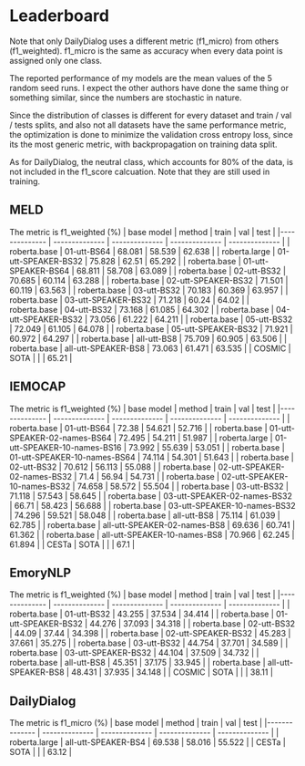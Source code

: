 # Leaderboard
Note that only DailyDialog uses a different metric (f1_micro) from others (f1_weighted). f1_micro is the same as accuracy when every data point is assigned only one class.

The reported performance of my models are the mean values of the 5 random seed runs. I expect the other authors have done the same thing or something similar, since the numbers are stochastic in nature.

Since the distribution of classes is different for every dataset and train / val / tests splits, and also not all datasets have the same performance metric, the optimization is done to minimize the validation cross entropy loss, since its the most generic metric, with backpropagation on training data split.

As for DailyDialog, the neutral class, which accounts for 80% of the data, is not included in the f1_score calcuation. Note that they are still used in training.

## MELD 
The metric is f1_weighted (%)
|  base model | method | train | val | test |
|-------------- | -------------- | -------------- | -------------- | -------------- | 
| roberta.base | 01-utt-BS64 | 68.081 | 58.539 | 62.638 | 
| roberta.large | 01-utt-SPEAKER-BS32 | 75.828 | 62.51 | 65.292 | 
| roberta.base | 01-utt-SPEAKER-BS64 | 68.811 | 58.708 | 63.089 | 
| roberta.base | 02-utt-BS32 | 70.685 | 60.114 | 63.288 | 
| roberta.base | 02-utt-SPEAKER-BS32 | 71.501 | 60.119 | 63.563 | 
| roberta.base | 03-utt-BS32 | 70.183 | 60.369 | 63.957 | 
| roberta.base | 03-utt-SPEAKER-BS32 | 71.218 | 60.24 | 64.02 | 
| roberta.base | 04-utt-BS32 | 73.168 | 61.085 | 64.302 | 
| roberta.base | 04-utt-SPEAKER-BS32 | 73.056 | 61.222 | 64.211 | 
| roberta.base | 05-utt-BS32 | 72.049 | 61.105 | 64.078 | 
| roberta.base | 05-utt-SPEAKER-BS32 | 71.921 | 60.972 | 64.297 | 
| roberta.base | all-utt-BS8 | 75.709 | 60.905 | 63.506 | 
| roberta.base | all-utt-SPEAKER-BS8 | 73.063 | 61.471 | 63.535 | 
| COSMIC | SOTA |   |   | 65.21 |
## IEMOCAP 
The metric is f1_weighted (%)
|  base model | method | train | val | test |
|-------------- | -------------- | -------------- | -------------- | -------------- | 
| roberta.base | 01-utt-BS64 | 72.38 | 54.621 | 52.716 | 
| roberta.base | 01-utt-SPEAKER-02-names-BS64 | 72.495 | 54.211 | 51.987 | 
| roberta.large | 01-utt-SPEAKER-10-names-BS16 | 73.992 | 55.639 | 53.051 | 
| roberta.base | 01-utt-SPEAKER-10-names-BS64 | 74.114 | 54.301 | 51.643 | 
| roberta.base | 02-utt-BS32 | 70.612 | 56.113 | 55.088 | 
| roberta.base | 02-utt-SPEAKER-02-names-BS32 | 71.4 | 56.94 | 54.731 | 
| roberta.base | 02-utt-SPEAKER-10-names-BS32 | 74.658 | 58.572 | 55.504 | 
| roberta.base | 03-utt-BS32 | 71.118 | 57.543 | 58.645 | 
| roberta.base | 03-utt-SPEAKER-02-names-BS32 | 66.71 | 58.423 | 56.688 | 
| roberta.base | 03-utt-SPEAKER-10-names-BS32 | 74.296 | 59.521 | 58.048 | 
| roberta.base | all-utt-BS8 | 75.114 | 61.039 | 62.785 | 
| roberta.base | all-utt-SPEAKER-02-names-BS8 | 69.636 | 60.741 | 61.362 | 
| roberta.base | all-utt-SPEAKER-10-names-BS8 | 70.966 | 62.245 | 61.894 | 
| CESTa | SOTA |   |   | 67.1 |
## EmoryNLP 
The metric is f1_weighted (%)
|  base model | method | train | val | test |
|-------------- | -------------- | -------------- | -------------- | -------------- | 
| roberta.base | 01-utt-BS32 | 43.255 | 37.534 | 34.414 | 
| roberta.base | 01-utt-SPEAKER-BS32 | 44.276 | 37.093 | 34.318 | 
| roberta.base | 02-utt-BS32 | 44.09 | 37.44 | 34.398 | 
| roberta.base | 02-utt-SPEAKER-BS32 | 45.283 | 37.661 | 35.275 | 
| roberta.base | 03-utt-BS32 | 44.754 | 37.701 | 34.589 | 
| roberta.base | 03-utt-SPEAKER-BS32 | 44.104 | 37.509 | 34.732 | 
| roberta.base | all-utt-BS8 | 45.351 | 37.175 | 33.945 | 
| roberta.base | all-utt-SPEAKER-BS8 | 48.431 | 37.935 | 34.148 | 
| COSMIC | SOTA |   |   | 38.11 |
## DailyDialog 
The metric is f1_micro (%)
|  base model | method | train | val | test |
|-------------- | -------------- | -------------- | -------------- | -------------- | 
| roberta.large | all-utt-SPEAKER-BS4 | 69.538 | 58.016 | 55.522 | 
| CESTa | SOTA |   |   | 63.12 |
